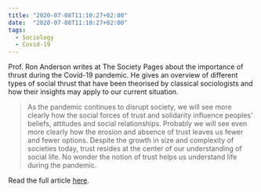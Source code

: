 ```yaml
---
title: "2020-07-08T11:10:27+02:00"
date:  "2020-07-08T11:10:27+02:00"
tags:
  - Sociology
  - Covid-19
---
```


Prof. Ron Anderson writes at The Society Pages about the importance of thrust during the Covid-19 pandemic. He gives an overview of different types of social thrust that have been theorised by classical sociologists and how their insights may apply to our current situation.

> As the pandemic continues to disrupt society, we will see more clearly how the social forces of trust and solidarity influence peoples’ beliefs, attitudes and social relationships. Probably we will see even more clearly how the erosion and absence of trust leaves us fewer and fewer options. Despite the growth in size and complexity of societies today, trust resides at the center of our understanding of social life. No wonder the notion of trust helps us understand life during the pandemic.

Read the full article [here](https://web.archive.org/web/20200708091136/https://thesocietypages.org/specials/power-of-social-trust-and-the-pandemic/).
